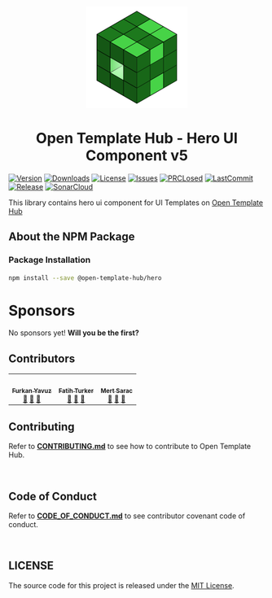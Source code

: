 <p align="center">
   <a href="https://opentemplatehub.com">
    <img src="https://raw.githubusercontent.com/open-template-hub/open-template-hub.github.io/master/assets/logo/brand-logo.png" alt="Logo" width=200>
  </a>
</p>

<h1 align="center">
Open Template Hub - Hero UI Component v5
</h1>

[![Version](https://img.shields.io/npm/v/@open-template-hub/hero?color=CB3837&style=for-the-badge&logo=npm)](https://www.npmjs.com/package/@open-template-hub/hero)
[![Downloads](https://img.shields.io/npm/dt/@open-template-hub/hero?color=CB3837&logo=npm&style=for-the-badge)](https://www.npmjs.com/package/@open-template-hub/hero)
[![License](https://img.shields.io/github/license/open-template-hub/hero?color=43b043&style=for-the-badge)](LICENSE)
[![Issues](https://img.shields.io/github/issues/open-template-hub/hero?color=43b043&style=for-the-badge)](https://github.com/open-template-hub/hero/issues)
[![PRCLosed](https://img.shields.io/github/issues-pr-closed-raw/open-template-hub/hero?color=43b043&style=for-the-badge)](https://github.com/open-template-hub/hero/pulls?q=is%3Apr+is%3Aclosed)
[![LastCommit](https://img.shields.io/github/last-commit/open-template-hub/hero?color=43b043&style=for-the-badge)](https://github.com/open-template-hub/hero/commits/master)
[![Release](https://img.shields.io/github/release/open-template-hub/hero?include_prereleases&color=43b043&style=for-the-badge)](https://github.com/open-template-hub/hero/releases)
[![SonarCloud](https://img.shields.io/sonar/quality_gate/open-template-hub_hero?server=https%3A%2F%2Fsonarcloud.io&label=Sonar%20Cloud&style=for-the-badge&logo=sonarcloud)](https://sonarcloud.io/dashboard?id=open-template-hub_hero)

This library contains hero ui component for UI Templates on [Open Template Hub](https://github.com/open-template-hub)

## About the NPM Package

### Package Installation

```sh
npm install --save @open-template-hub/hero
```

# Sponsors

No sponsors yet! **Will you be the first?**

## Contributors

<!-- ALL-CONTRIBUTORS-LIST:START - Do not remove or modify this section -->
<!-- prettier-ignore-start -->
<!-- markdownlint-disable -->
<table>
  <tr>
    <td align="center"><a href="https://github.com/furknyavuz"><img src="https://avatars0.githubusercontent.com/u/2248168?s=460&u=435ef6ade0785a7a135ce56cae751fb3ade1d126&v=4" width="100px;" alt=""/><br /><sub><b>Furkan Yavuz</b></sub></a><br /><a href="https://github.com/open-template-hub/hero/issues/created_by/furknyavuz" title="Answering Questions">💬</a> <a href="https://github.com/open-template-hub/hero/commits?author=furknyavuz" title="Documentation">📖</a> <a href="https://github.com/open-template-hub/hero/pulls?q=is%3Apr+reviewed-by%3Afurknyavuz" title="Reviewed Pull Requests">👀</a></td>
    <td align="center"><a href="https://github.com/fatihturker"><img src="https://avatars1.githubusercontent.com/u/2202179?s=460&u=261b1129e7106c067783cb022ab9999aad833bdc&v=4" width="100px;" alt=""/><br /><sub><b>Fatih Turker</b></sub></a><br /><a href="https://github.com/open-template-hub/hero/issues/created_by/fatihturker" title="Answering Questions">💬</a> <a href="https://github.com/open-template-hub/hero/commits?author=fatihturker" title="Documentation">📖</a> <a href="https://github.com/open-template-hub/hero/pulls?q=is%3Apr+reviewed-by%3Afatihturker" title="Reviewed Pull Requests">👀</a></td>
    <td align="center"><a href="https://github.com/mertlsarac"><img src="https://avatars1.githubusercontent.com/u/38442589?s=400&u=aa3cda11724fc297a0bfa6beb35c9be81687cf3c&v=4" width="100px;" alt=""/><br /><sub><b>Mert Sarac</b></sub></a><br /><a href="https://github.com/open-template-hub/hero/issues/created_by/mertlsarac" title="Answering Questions">💬</a> <a href="https://github.com/open-template-hub/hero/commits?author=mertlsarac" title="Documentation">📖</a> <a href="https://github.com/open-template-hub/hero/pulls?q=is%3Apr+reviewed-by%3Amertlsarac" title="Reviewed Pull Requests">👀</a></td>
  </tr>
</table>

<!-- markdownlint-enable -->
<!-- prettier-ignore-end -->

<!-- ALL-CONTRIBUTORS-LIST:END -->

## Contributing

Refer to **[CONTRIBUTING.md](https://github.com/open-template-hub/.github/blob/master/docs/CONTRIBUTING.md)** to see how to contribute to Open Template Hub.

<br/>

## Code of Conduct

Refer to **[CODE_OF_CONDUCT.md](https://github.com/open-template-hub/.github/blob/master/docs/CODE_OF_CONDUCT.md)** to see contributor covenant code of conduct.

<br/>

## LICENSE

The source code for this project is released under the [MIT License](LICENSE).

